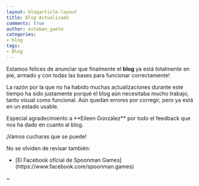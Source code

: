 ```yaml
---
layout: blogarticle-layout
title: Blog Actualizado
comments: true
author: esteban_gaete
categories:
- blog
tags:
- Blog
---
```


<p class="margin-top-30">
Estamos felices de anunciar que finalmente el <b>blog</b> ya está totalmente en pie, armado y con todas las bases para funcionar correctamente!
</p>

<p class="margin-top-30" markdown='1'>
La razón por la que no ha habido muchas actualizaciones durante este tiempo 
ha sido justamente porqué el blog aún necesitaba mucho trabajo, tanto visual 
como funcional. Aún quedan errores por corregir, pero ya está en un estado 
usable.
</p>

<p class="margin-top-30" markdown='1'>
Especial agradecimiento a **Eileen González** por todo el feedback que nos ha dado en cuanto al blog.
</p>

<p class="margin-top-30" markdown='1'>
¡Vamos cucharas que se puede!
</p>

<p class="margin-top-30" markdown='1'>
No se olviden de revisar también:
</p>

* <p class="margin-top-30" markdown='1'>[El Facebook oficial de Spoonman Games](https://www.facebook.com/spoonman.games)</p>

<p class="margin-top-30" markdown='1'>
~
</p>
